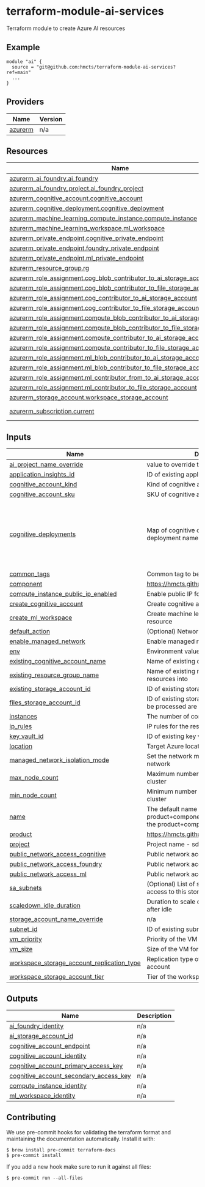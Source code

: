 # terraform-module-ai-services

Terraform module to create Azure AI resources

## Example

```hcl
module "ai" {
  source = "git@github.com:hmcts/terraform-module-ai-services?ref=main"
  ...
}

```

<!-- BEGIN_TF_DOCS -->


## Providers

| Name | Version |
|------|---------|
| <a name="provider_azurerm"></a> [azurerm](#provider\_azurerm) | n/a |

## Resources

| Name | Type |
|------|------|
| [azurerm_ai_foundry.ai_foundry](https://registry.terraform.io/providers/hashicorp/azurerm/latest/docs/resources/ai_foundry) | resource |
| [azurerm_ai_foundry_project.ai_foundry_project](https://registry.terraform.io/providers/hashicorp/azurerm/latest/docs/resources/ai_foundry_project) | resource |
| [azurerm_cognitive_account.cognitive_account](https://registry.terraform.io/providers/hashicorp/azurerm/latest/docs/resources/cognitive_account) | resource |
| [azurerm_cognitive_deployment.cognitive_deployment](https://registry.terraform.io/providers/hashicorp/azurerm/latest/docs/resources/cognitive_deployment) | resource |
| [azurerm_machine_learning_compute_instance.compute_instance](https://registry.terraform.io/providers/hashicorp/azurerm/latest/docs/resources/machine_learning_compute_instance) | resource |
| [azurerm_machine_learning_workspace.ml_workspace](https://registry.terraform.io/providers/hashicorp/azurerm/latest/docs/resources/machine_learning_workspace) | resource |
| [azurerm_private_endpoint.cognitive_private_endpoint](https://registry.terraform.io/providers/hashicorp/azurerm/latest/docs/resources/private_endpoint) | resource |
| [azurerm_private_endpoint.foundry_private_endpoint](https://registry.terraform.io/providers/hashicorp/azurerm/latest/docs/resources/private_endpoint) | resource |
| [azurerm_private_endpoint.ml_private_endpoint](https://registry.terraform.io/providers/hashicorp/azurerm/latest/docs/resources/private_endpoint) | resource |
| [azurerm_resource_group.rg](https://registry.terraform.io/providers/hashicorp/azurerm/latest/docs/resources/resource_group) | resource |
| [azurerm_role_assignment.cog_blob_contributor_to_ai_storage_account](https://registry.terraform.io/providers/hashicorp/azurerm/latest/docs/resources/role_assignment) | resource |
| [azurerm_role_assignment.cog_blob_contributor_to_file_storage_account](https://registry.terraform.io/providers/hashicorp/azurerm/latest/docs/resources/role_assignment) | resource |
| [azurerm_role_assignment.cog_contributor_to_ai_storage_account](https://registry.terraform.io/providers/hashicorp/azurerm/latest/docs/resources/role_assignment) | resource |
| [azurerm_role_assignment.cog_contributor_to_file_storage_account](https://registry.terraform.io/providers/hashicorp/azurerm/latest/docs/resources/role_assignment) | resource |
| [azurerm_role_assignment.compute_blob_contributor_to_ai_storage_account](https://registry.terraform.io/providers/hashicorp/azurerm/latest/docs/resources/role_assignment) | resource |
| [azurerm_role_assignment.compute_blob_contributor_to_file_storage_account](https://registry.terraform.io/providers/hashicorp/azurerm/latest/docs/resources/role_assignment) | resource |
| [azurerm_role_assignment.compute_contributor_to_ai_storage_account](https://registry.terraform.io/providers/hashicorp/azurerm/latest/docs/resources/role_assignment) | resource |
| [azurerm_role_assignment.compute_contributor_to_file_storage_account](https://registry.terraform.io/providers/hashicorp/azurerm/latest/docs/resources/role_assignment) | resource |
| [azurerm_role_assignment.ml_blob_contributor_to_ai_storage_account](https://registry.terraform.io/providers/hashicorp/azurerm/latest/docs/resources/role_assignment) | resource |
| [azurerm_role_assignment.ml_blob_contributor_to_file_storage_account](https://registry.terraform.io/providers/hashicorp/azurerm/latest/docs/resources/role_assignment) | resource |
| [azurerm_role_assignment.ml_contributor_from_to_ai_storage_account](https://registry.terraform.io/providers/hashicorp/azurerm/latest/docs/resources/role_assignment) | resource |
| [azurerm_role_assignment.ml_contributor_to_file_storage_account](https://registry.terraform.io/providers/hashicorp/azurerm/latest/docs/resources/role_assignment) | resource |
| [azurerm_storage_account.workspace_storage_account](https://registry.terraform.io/providers/hashicorp/azurerm/latest/docs/resources/storage_account) | resource |
| [azurerm_subscription.current](https://registry.terraform.io/providers/hashicorp/azurerm/latest/docs/data-sources/subscription) | data source |

## Inputs

| Name | Description | Type | Default | Required |
|------|-------------|------|---------|:--------:|
| <a name="input_ai_project_name_override"></a> [ai\_project\_name\_override](#input\_ai\_project\_name\_override) | value to override the project name | `string` | `null` | no |
| <a name="input_application_insights_id"></a> [application\_insights\_id](#input\_application\_insights\_id) | ID of existing application insights | `string` | `null` | no |
| <a name="input_cognitive_account_kind"></a> [cognitive\_account\_kind](#input\_cognitive\_account\_kind) | Kind of cognitive account | `string` | `null` | no |
| <a name="input_cognitive_account_sku"></a> [cognitive\_account\_sku](#input\_cognitive\_account\_sku) | SKU of cognitive account | `string` | `"F0"` | no |
| <a name="input_cognitive_deployments"></a> [cognitive\_deployments](#input\_cognitive\_deployments) | Map of cognitive deployments keyed by deployment name. | <pre>map(object({<br/>    model_name    = optional(string)<br/>    model_version = optional(string)<br/>    model_format  = optional(string)<br/>    sku_name      = optional(string)<br/>    sku_capacity  = optional(number)<br/>  }))</pre> | `{}` | no |
| <a name="input_common_tags"></a> [common\_tags](#input\_common\_tags) | Common tag to be applied to resources | `map(string)` | n/a | yes |
| <a name="input_component"></a> [component](#input\_component) | https://hmcts.github.io/glossary/#component | `string` | n/a | yes |
| <a name="input_compute_instance_public_ip_enabled"></a> [compute\_instance\_public\_ip\_enabled](#input\_compute\_instance\_public\_ip\_enabled) | Enable public IP for compute instances | `bool` | `false` | no |
| <a name="input_create_cognitive_account"></a> [create\_cognitive\_account](#input\_create\_cognitive\_account) | Create cognitive account resource | `bool` | `false` | no |
| <a name="input_create_ml_workspace"></a> [create\_ml\_workspace](#input\_create\_ml\_workspace) | Create machine learning workspace resource | `bool` | `false` | no |
| <a name="input_default_action"></a> [default\_action](#input\_default\_action) | (Optional) Network rules default action | `string` | `"Allow"` | no |
| <a name="input_enable_managed_network"></a> [enable\_managed\_network](#input\_enable\_managed\_network) | Enable managed network for ai resources | `bool` | `false` | no |
| <a name="input_env"></a> [env](#input\_env) | Environment value | `string` | n/a | yes |
| <a name="input_existing_cognitive_account_name"></a> [existing\_cognitive\_account\_name](#input\_existing\_cognitive\_account\_name) | Name of existing cognitive account to use | `string` | `null` | no |
| <a name="input_existing_resource_group_name"></a> [existing\_resource\_group\_name](#input\_existing\_resource\_group\_name) | Name of existing resource group to deploy resources into | `string` | `null` | no |
| <a name="input_existing_storage_account_id"></a> [existing\_storage\_account\_id](#input\_existing\_storage\_account\_id) | ID of existing storage account to use | `string` | `null` | no |
| <a name="input_files_storage_account_id"></a> [files\_storage\_account\_id](#input\_files\_storage\_account\_id) | ID of existing storage account where files to be processed are stored | `string` | `null` | no |
| <a name="input_instances"></a> [instances](#input\_instances) | The number of compute instances to deploy | `number` | `0` | no |
| <a name="input_ip_rules"></a> [ip\_rules](#input\_ip\_rules) | IP rules for the resources | `list` | `[]` | no |
| <a name="input_key_vault_id"></a> [key\_vault\_id](#input\_key\_vault\_id) | ID of existing key vault | `string` | n/a | yes |
| <a name="input_location"></a> [location](#input\_location) | Target Azure location to deploy the resource | `string` | `"UK South"` | no |
| <a name="input_managed_network_isolation_mode"></a> [managed\_network\_isolation\_mode](#input\_managed\_network\_isolation\_mode) | Set the network mode when using managed network | `string` | `"AllowInternetOutbound"` | no |
| <a name="input_max_node_count"></a> [max\_node\_count](#input\_max\_node\_count) | Maximum number of nodes in the compute cluster | `number` | `1` | no |
| <a name="input_min_node_count"></a> [min\_node\_count](#input\_min\_node\_count) | Minimum number of nodes in the compute cluster | `number` | `0` | no |
| <a name="input_name"></a> [name](#input\_name) | The default name will be product+component+env, you can override the product+component part by setting this | `string` | `""` | no |
| <a name="input_product"></a> [product](#input\_product) | https://hmcts.github.io/glossary/#product | `string` | n/a | yes |
| <a name="input_project"></a> [project](#input\_project) | Project name - sds or cft. | `any` | n/a | yes |
| <a name="input_public_network_access_cognitive"></a> [public\_network\_access\_cognitive](#input\_public\_network\_access\_cognitive) | Public network access for cognitive account | `bool` | `true` | no |
| <a name="input_public_network_access_foundry"></a> [public\_network\_access\_foundry](#input\_public\_network\_access\_foundry) | Public network access for the resource | `string` | `"Enabled"` | no |
| <a name="input_public_network_access_ml"></a> [public\_network\_access\_ml](#input\_public\_network\_access\_ml) | Public network access for ML workspace | `bool` | `true` | no |
| <a name="input_sa_subnets"></a> [sa\_subnets](#input\_sa\_subnets) | (Optional) List of subnet ID's which will have access to this storage account. | `list(string)` | `[]` | no |
| <a name="input_scaledown_idle_duration"></a> [scaledown\_idle\_duration](#input\_scaledown\_idle\_duration) | Duration to scale down the compute cluster after idle | `string` | `"PT30S"` | no |
| <a name="input_storage_account_name_override"></a> [storage\_account\_name\_override](#input\_storage\_account\_name\_override) | n/a | `string` | `null` | no |
| <a name="input_subnet_id"></a> [subnet\_id](#input\_subnet\_id) | ID of existing subnet for the private endpoint | `string` | `null` | no |
| <a name="input_vm_priority"></a> [vm\_priority](#input\_vm\_priority) | Priority of the VM for the compute cluster | `string` | `"LowPriority"` | no |
| <a name="input_vm_size"></a> [vm\_size](#input\_vm\_size) | Size of the VM for the compute cluster | `string` | `"Standard_D2ds_v5"` | no |
| <a name="input_workspace_storage_account_replication_type"></a> [workspace\_storage\_account\_replication\_type](#input\_workspace\_storage\_account\_replication\_type) | Replication type of the workspace storage account | `string` | `"ZRS"` | no |
| <a name="input_workspace_storage_account_tier"></a> [workspace\_storage\_account\_tier](#input\_workspace\_storage\_account\_tier) | Tier of the workspace storage account | `string` | `"Standard"` | no |

## Outputs

| Name | Description |
|------|-------------|
| <a name="output_ai_foundry_identity"></a> [ai\_foundry\_identity](#output\_ai\_foundry\_identity) | n/a |
| <a name="output_ai_storage_account_id"></a> [ai\_storage\_account\_id](#output\_ai\_storage\_account\_id) | n/a |
| <a name="output_cognitive_account_endpoint"></a> [cognitive\_account\_endpoint](#output\_cognitive\_account\_endpoint) | n/a |
| <a name="output_cognitive_account_identity"></a> [cognitive\_account\_identity](#output\_cognitive\_account\_identity) | n/a |
| <a name="output_cognitive_account_primary_access_key"></a> [cognitive\_account\_primary\_access\_key](#output\_cognitive\_account\_primary\_access\_key) | n/a |
| <a name="output_cognitive_account_secondary_access_key"></a> [cognitive\_account\_secondary\_access\_key](#output\_cognitive\_account\_secondary\_access\_key) | n/a |
| <a name="output_compute_instance_identity"></a> [compute\_instance\_identity](#output\_compute\_instance\_identity) | n/a |
| <a name="output_ml_workspace_identity"></a> [ml\_workspace\_identity](#output\_ml\_workspace\_identity) | n/a |
<!-- END_TF_DOCS -->

## Contributing

We use pre-commit hooks for validating the terraform format and maintaining the documentation automatically.
Install it with:

```shell
$ brew install pre-commit terraform-docs
$ pre-commit install
```

If you add a new hook make sure to run it against all files:
```shell
$ pre-commit run --all-files
```

